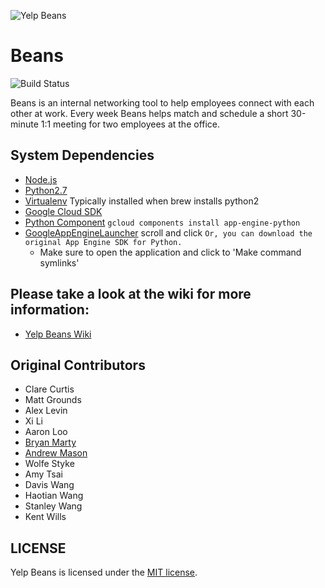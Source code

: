 ![Yelp Beans](yelp-beans.png)

# Beans

![Build Status](https://github.com/Yelp/beans/actions/workflows/tests.yaml/badge.svg?branch=master)

Beans is an internal networking tool to help employees connect with each other at work. Every week Beans helps match and schedule a short 30-minute 1:1 meeting for two employees at the office.

## System Dependencies

- [Node.js](https://nodejs.org/en/)
- [Python2.7](https://www.python.org/downloads/)
- [Virtualenv](https://virtualenv.pypa.io/en/stable/installation/) Typically installed when brew installs python2
- [Google Cloud SDK](https://cloud.google.com/sdk/docs)
- [Python Component](https://cloud.google.com/sdk/docs/managing-components) `gcloud components install app-engine-python`
- [GoogleAppEngineLauncher](https://cloud.google.com/appengine/docs/python/download) scroll and click `Or, you can download the original App Engine SDK for Python.`
  - Make sure to open the application and click to 'Make command symlinks'

## Please take a look at the wiki for more information:

- [Yelp Beans Wiki](https://github.com/Yelp/beans/wiki)

## Original Contributors

- Clare Curtis
- Matt Grounds
- Alex Levin
- Xi Li
- Aaron Loo
- [Bryan Marty](https://github.com/bxm156)
- [Andrew Mason](https://github.com/ajm188)
- Wolfe Styke
- Amy Tsai
- Davis Wang
- Haotian Wang
- Stanley Wang
- Kent Wills

## LICENSE

Yelp Beans is licensed under the [MIT license](LICENSE).
